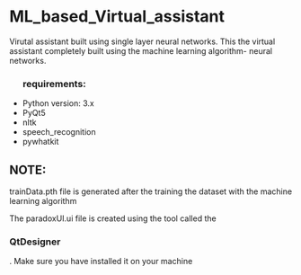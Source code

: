 # ML_based_Virtual_assistant
 Virutal assistant built using single layer neural networks. This the virtual assistant completely built using the machine learning algorithm- neural networks.
 <ul>
    <h3>requirements:</h3>

 <li>Python version: 3.x</li>
  <li>PyQt5</li>
  <li>nltk</li>
  <li>speech_recognition</li>
  <li>pywhatkit</li>
 </ul>

<p><h2>NOTE:</h2> trainData.pth file is generated after the training the dataset with the machine learning algorithm</p>
<p> The paradoxUI.ui file is created using the tool called the <h3>QtDesigner</h3>. Make sure you have installed it on your machine</p>
